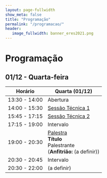 ```yaml
---
layout: page-fullwidth
show_meta: false
title: "Programação"
permalink: "/programacao/"
header:
   image_fullwidth: banner_eres2021.png
---
```


<h1>Programação</h1>

<h2>01/12 - Quarta-feira</h2>

<table class='centered'>
    <thead>
        <tr>
            <th>Horário</th>
            <th>Quarta (01/12)</th>
        </tr>
    </thead>
    <tbody>
        <tr>
        <td>
            13:30 - 14:00
        </td>
            <td bgcolor=''#d3d3d3'>
                Abertura
            </td>
        </tr>
        <tr>
            <td>
                14:00 - 15:30
            </td>
            <td>
                <a href='#sessao_tecnica_1'>Sessão Técnica 1</a>
            </td>
        </tr>
        <tr>
            <td>
                15:45 - 17:15
            </td>
            <td>
                <a href='#sessao_tecnica_2'>Sessão Técnica 2</a>
            </td>
        </tr>
        <tr>
            <td>
                17:15 - 19:00
            </td>
            <td bgcolor=''#d3d3d3'>
                Intervalo
            </td>
        </tr>
        <tr>
            <td>
                19:00 - 20:30
            </td>
            <td>
                <a href='palestras/'>Palestra</a></br> <strong>Título</strong> </br>Palestrante</br> (<strong>Anfitrião: </strong> (a definir))
            </td>           
        </tr>
        <tr>
            <td>
                20:30 - 20:45
            </td>
            <td  bgcolor=''#d3d3d3'>
                Intervalo
            </td>
        </tr>
        <tr>
            <td>
                20:30 - 22:00
            </td>
            <td>
                (a definir)
            </td>
        </tr>
        <tr>
    </tbody>
</table>

</br>

